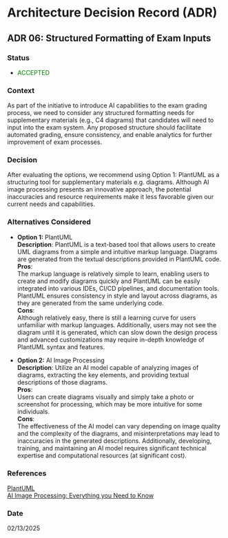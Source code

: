 # Architecture Decision Record (ADR)

## ADR 06: Structured Formatting of Exam Inputs

### Status
- <span style="color:green">ACCEPTED</span>

### Context
As part of the initiative to introduce AI capabilities to the exam grading process, we need to consider any structured formatting needs for supplementary materials (e.g., C4 diagrams) that 
candidates will need to input into the exam system. Any proposed structure should facilitate automated grading, ensure consistency, and enable analytics for further improvement of exam processes.

### Decision
After evaluating the options, we recommend using Option 1: PlantUML as a structuring tool for supplementary materials e.g. diagrams. Although AI image processing presents an innovative approach, 
the potential inaccuracies and resource requirements make it less favorable given our current needs and capabilities.

### Alternatives Considered
- **Option 1:** PlantUML    
  **Description**: PlantUML is a text-based tool that allows users to create UML diagrams from a simple and intuitive markup language. 
  Diagrams are generated from the textual descriptions provided in PlantUML code.  
  **Pros**:     
  The markup language is relatively simple to learn, enabling users to create and modify diagrams quickly and PlantUML can be easily integrated into various IDEs, 
  CI/CD pipelines, and documentation tools. PlantUML ensures consistency in style and layout across diagrams, as they are generated from the same underlying code.     
  **Cons**:          
  Although relatively easy, there is still a learning curve for users unfamiliar with markup languages. Additionally, users may not see the diagram until it is generated, 
  which can slow down the design process and advanced customizations may require in-depth knowledge of PlantUML syntax and features.


- **Option 2:** AI Image Processing     
  **Description**: Utilize an AI model capable of analyzing images of diagrams, extracting the key elements, and providing textual descriptions of those diagrams.  
  **Pros**:     
  Users can create diagrams visually and simply take a photo or screenshot for processing, which may be more intuitive for some individuals.    
  **Cons**:     
  The effectiveness of the AI model can vary depending on image quality and the complexity of the diagrams, and misinterpretations may lead to inaccuracies in the generated descriptions.
  Additionally, developing, training, and maintaining an AI model requires significant technical expertise and computational resources (at significant cost).

### References
[PlantUML](https://plantuml.com/)   
[AI Image Processing: Everything you Need to Know](https://medium.com/@klear-stack/ai-image-processing-everything-you-need-to-know-4cd337e0149a)

### Date
02/13/2025
